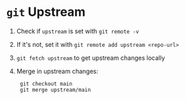 # `git` Upstream

1. Check if `upstream` is set with `git remote -v`
2. If it's not, set it with `git remote add upstream <repo-url>`
3. `git fetch upstream` to get upstream changes locally
4. Merge in upstream changes:

        git checkout main
        git merge upstream/main

